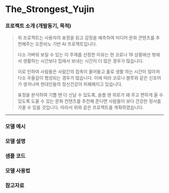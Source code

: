 # The_Strongest_Yujin

### 프로젝트 소개 (개발동기, 목적)

> 위 프로젝트는 사용자의 표정을 읽고 감정을 예측하여 미디어 문화 콘텐츠를 추천해주는 오픈비노 기반 AI 프로젝트입니다. 
>
> 다소 가벼워 보일 수 있는 이 주제를 선정한 이유는 현 코로나 19 상황에선 밖에서 생활하는 시간보다 집에서 보내는 시간이 더 많은 경우가 많습니다. 
>
> 이로 인하여 사람들은 사람간의 접촉이 줄어들고 홀로 생활 하는 시간이 많아져 다소 우울감이 형성되는 경우가 많습니다. 이에 따라 코로나 블루와 같은 신조어가 생겨나며 현대인들의 정신건강이 피폐해지고 있습니다.
>
> 표정을 분석하여 기쁠 땐 더 신날 수 있도록, 슬플 땐 위로가 돼 주고 편하게 울 수 있도록 도울 수 있는 문화 컨텐츠를 추천해 준다면 사람들이 보다 건강한 정서를 가꿀 수 있을 것입니다. 따라서 위와 같은 프로젝트를 계획하였습니다.

-----------------------------------

### 모델 예시



### 모델 설명


### 샘플 코드


### 모델 사용법


### 참고자료

